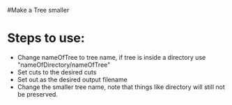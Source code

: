 #Make a Tree smaller

# Steps to use:
- Change nameOfTree to tree name, if tree is inside a directory use "nameOfDirectory/nameOfTree"
- Set cuts to the desired cuts
- Set out as the desired output filename
- Change the smaller tree name, note that things like directory will still not be preserved.
